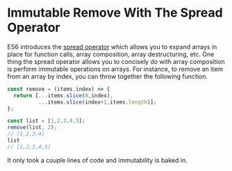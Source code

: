 # Immutable Remove With The Spread Operator

ES6 introduces the [spread
operator](https://developer.mozilla.org/en-US/docs/Web/JavaScript/Reference/Operators/Spread_operator)
which allows you to expand arrays in place for function calls, array
composition, array destructuring, etc. One thing the spread operator allows
you to concisely do with array composition is perform immutable operations
on arrays. For instance, to remove an item from an array by index, you can
throw together the following function.

```javascript
const remove = (items,index) => {
  return [...items.slice(0,index),
          ...items.slice(index+1,items.length)];
};

const list = [1,2,3,4,5];
remove(list, 2);
// [1,2,3,4]
list
// [1,2,3,4,5]
```

It only took a couple lines of code and immutability is baked in.
